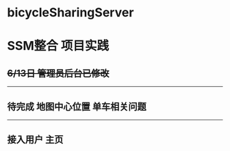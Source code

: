 # bicycleSharingServer  
# SSM整合 项目实践  
## ~~6/13日 管理员后台已修改~~  
--------  
## 待完成 地图中心位置 单车相关问题  
--------
## 接入用户 主页
